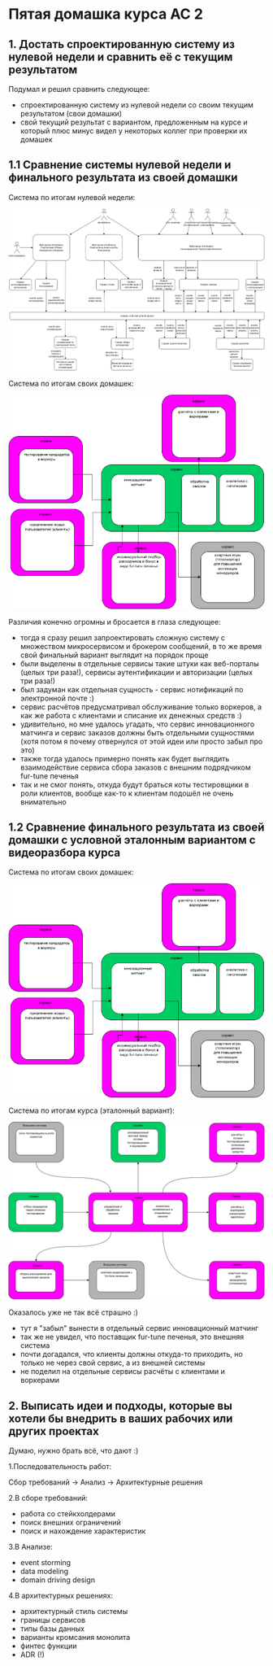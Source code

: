 # Пятая домашка курса АС 2

## 1. Достать спроектированную систему из нулевой недели и сравнить её с текущим результатом

Подумал и решил сравнить следующее:

- спроектированную систему из нулевой недели со своим текущим результатом (свои домашки)
- свой текущий результат с вариантом, предложенным на курсе и который плюс минус видел у некоторых коллег при проверки их домашек

## 1.1 Сравнение системы нулевой недели и финального результата из своей домашки

Система по итогам нулевой недели:

![система по итогам нулевой недели](lesson.05.services.introduction.png)

Система по итогам своих домашек:

![система по итогам своих домашек](lesson.05.services.my.version.png)

Различия конечно огромны и бросается в глаза следующее:

- тогда я сразу решил запроектировать сложную систему с множеством микросервисом и брокером сообщений, в то же время свой финальный вариант выглядит на порядок проще
- были выделены в отдельные сервисы такие штуки как веб-порталы (целых три раза!), сервисы аутентификации и авторизации (целых три раза!)
- был задуман как отдельная сущность - сервис нотификаций по электронной почте :)
- сервис расчётов предусматривал обслуживание только воркеров, а как же работа с клиентами и списание их денежных средств :)
- удивительно, но мне удалось угадать, что сервис инновационного матчинга и сервис заказов должны быть отдельными сущностями (хотя потом я почему отвернулся от этой идеи или просто забыл про это)
- также тогда удалось примерно понять как будет выглядить взаимодействие сервиса сбора заказов с внешним подрядчиком fur-tune печенья
- так и не смог понять, откуда будут браться коты тестировщики в роли клиентов, вообще как-то к клиентам подошёл не очень внимательно

## 1.2 Сравнение финального результата из своей домашки с условной эталонным вариантом с видеоразбора курса

Система по итогам своих домашек:

![система по итогам своих домашек](lesson.05.services.my.version.png)

Система по итогам курса (эталонный вариант):

![система по итогам своих домашек](lesson.05.services.course.png)

Оказалось уже не так всё страшно :)

- тут я "забыл" вынести в отдельный сервис инновационный матчинг
- так же не увидел, что поставщик fur-tune печенья, это внешняя система
- почти догадался, что клиенты должны откуда-то приходить, но только не через свой сервис, а из внешней системы
- не поделил на отдельные сервисы расчёты с клиентами и воркерами

## 2. Выписать идеи и подходы, которые вы хотели бы внедрить в ваших рабочих или других проектах

Думаю, нужно брать всё, что дают :)

1.Последовательность работ:

Сбор требований -> Анализ -> Архитектурные решения

2.В сборе требований:

- работа со стейкхолдерами
- поиск внешних ограничений
- поиск и нахождение характеристик

3.В Анализе:

- event storming
- data modeling
- domain driving design

4.В архитектурных решениях:

- архитектурный стиль системы
- границы сервисов
- типы базы данных
- варианты кромсания монолита
- финтес функции
- ADR (!)
